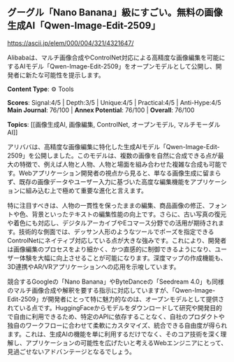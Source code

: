 ## グーグル「Nano Banana」級にすごい。無料の画像生成AI「Qwen-Image-Edit-2509」

https://ascii.jp/elem/000/004/321/4321647/

Alibabaは、マルチ画像合成やControlNet対応による高精度な画像編集を可能にするAIモデル「Qwen-Image-Edit-2509」をオープンモデルとして公開し、開発者に新たな可能性を提示します。

**Content Type**: ⚙️ Tools

**Scores**: Signal:4/5 | Depth:3/5 | Unique:4/5 | Practical:4/5 | Anti-Hype:4/5
**Main Journal**: 76/100 | **Annex Potential**: 76/100 | **Overall**: 76/100

**Topics**: [[画像生成AI, 画像編集, ControlNet, オープンモデル, マルチモーダルAI]]

アリババは、高精度な画像編集に特化した生成AIモデル「Qwen-Image-Edit-2509」を公開しました。このモデルは、複数の画像を自然に合成できる点が最大の特徴で、例えば人物と人物、人物と場面を組み合わせた複雑な合成も可能です。Webアプリケーション開発者の視点から見ると、単なる画像生成に留まらず、既存の画像データやユーザー入力に基づいた高度な編集機能をアプリケーションに組み込む上で極めて重要な進化と言えます。

特に注目すべきは、人物の一貫性を保ったままの編集、商品画像の修正、フォントや色、背景といったテキストの編集性能の向上です。さらに、古い写真の復元や着色にも対応し、デジタルアーカイブやEコマース分野での活用が期待されます。技術的な側面では、デッサン人形のようなツールでポーズを指定できるControlNetにネイティブ対応している点が大きな強みです。これにより、開発者は画像編集のプロセスをより細かく、かつ直感的に制御できるようになり、ユーザー体験を大幅に向上させることが可能になります。深度マップの作成機能も、3D連携やAR/VRアプリケーションへの応用を示唆しています。

競合するGoogleの「Nano Banana」やByteDanceの「Seedream 4.0」も同様のマルチ画像合成や解釈を要する指示に対応していますが、「Qwen-Image-Edit-2509」が開発者にとって特に魅力的なのは、オープンモデルとして提供されている点です。HuggingFaceからモデルをダウンロードして研究や開発目的で自由に利用できるため、特定のAPIに依存することなく、自社のプロダクトや独自のワークフローに合わせて柔軟にカスタマイズ、統合できる自由度が得られます。これは、生成AIの機能を単に利用するだけでなく、そのコア技術を深く理解し、アプリケーションの可能性を広げたいと考えるWebエンジニアにとって、見過ごせないアドバンテージとなるでしょう。